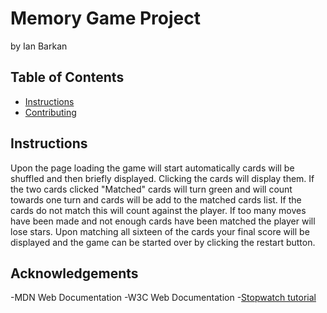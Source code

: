 # Memory Game Project

 by Ian Barkan

## Table of Contents

* [Instructions](#instructions)
* [Contributing](#contributing)

## Instructions

Upon the page loading the game will start automatically cards will be shuffled and then briefly displayed. Clicking the cards will display them. If the two cards clicked "Matched" cards will turn green and will count towards one turn and cards will be add to the matched cards list. If the cards do not match this will count against the player. If too many moves have been made and not enough cards have been matched the player will lose stars. Upon matching all sixteen of the cards your final score will be displayed and the game can be started over by clicking the restart button. 

## Acknowledgements

-MDN Web Documentation
-W3C Web Documentation
-[Stopwatch tutorial](https://www.ostraining.com/blog/coding/stopwatch/)